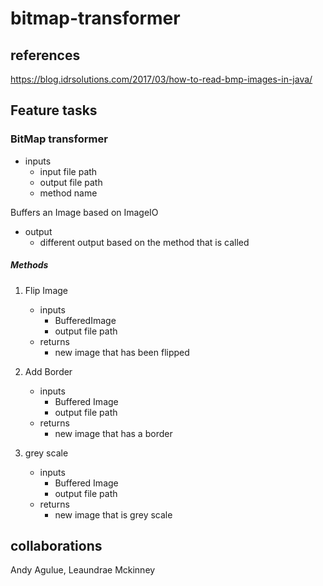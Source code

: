 # bitmap-transformer

## references 
https://blog.idrsolutions.com/2017/03/how-to-read-bmp-images-in-java/

## Feature tasks

### BitMap transformer
- inputs 
  - input file path
  - output file path
  - method name
    
Buffers an Image based on ImageIO

- output 
    - different output based on the method that is called

##### Methods

1. Flip Image
    - inputs 
        - BufferedImage
        - output file path
    - returns
        - new image that has been flipped
    
1. Add Border 
    - inputs
        - Buffered Image
        - output file path
    - returns
        - new image that has a border 
    
1. grey scale 
    - inputs 
        - Buffered Image
        - output file path
    - returns 
        - new image that is grey scale

## collaborations
Andy Agulue, Leaundrae Mckinney
